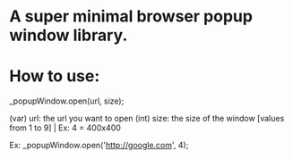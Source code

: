 A super minimal browser popup window library.
==============================================

How to use:
============
_popupWindow.open(url, size);

(var) url:  the url you want to open
(int) size: the size of the window [values from 1 to 9] | Ex: 4 = 400x400

Ex:  _popupWindow.open('http://google.com', 4);

